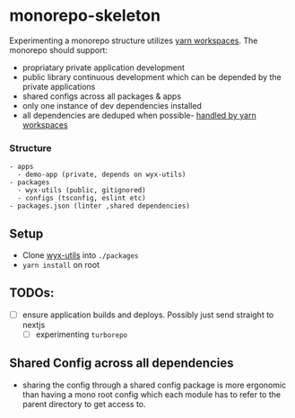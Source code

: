 # monorepo-skeleton

Experimenting a monorepo structure utilizes [yarn workspaces](https://classic.yarnpkg.com/lang/en/docs/workspaces/). The monorepo should support:
- propriatary private application development 
- public library continuous development which can be depended by the private applications 
- shared configs across all packages & apps 
- only one instance of dev dependencies installed
- all dependencies are deduped when possible- [handled by yarn workspaces](https://classic.yarnpkg.com/en/docs/workspaces/#toc-how-to-use-it)

### Structure

```
- apps
  - demo-app (private, depends on wyx-utils)
- packages
  - wyx-utils (public, gitignored)
  - configs (tsconfig, eslint etc)
- packages.json (linter ,shared dependencies)
```

## Setup

- Clone [wyx-utils](https://github.com/yxwww/wyx-utils) into `./packages`
- `yarn install` on root

## TODOs:
- [ ] ensure application builds and deploys. Possibly just send straight to nextjs
  - [ ] experimenting `turborepo`

## Shared Config across all dependencies
- sharing the config through a shared config package is more ergonomic than having a mono root config which each module has to refer to the parent directory to get access to. 
